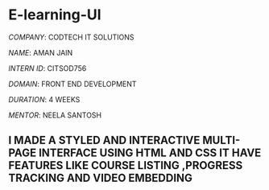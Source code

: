 # E-learning-UI
*COMPANY*: CODTECH IT SOLUTIONS

*NAME*: AMAN JAIN

*INTERN ID*: CITSOD756

*DOMAIN*: FRONT END DEVELOPMENT

*DURATION*: 4 WEEKS

*MENTOR*: NEELA SANTOSH


 ## I MADE A STYLED AND INTERACTIVE MULTI-PAGE INTERFACE USING HTML AND CSS IT HAVE FEATURES LIKE COURSE LISTING ,PROGRESS TRACKING AND VIDEO EMBEDDING
